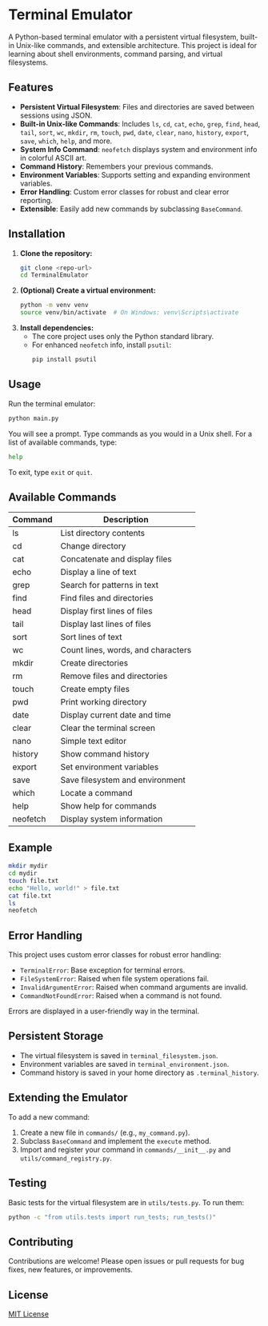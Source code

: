 # Terminal Emulator

A Python-based terminal emulator with a persistent virtual filesystem, built-in Unix-like commands, and extensible architecture. This project is ideal for learning about shell environments, command parsing, and virtual filesystems.

## Features

- **Persistent Virtual Filesystem**: Files and directories are saved between sessions using JSON.
- **Built-in Unix-like Commands**: Includes `ls`, `cd`, `cat`, `echo`, `grep`, `find`, `head`, `tail`, `sort`, `wc`, `mkdir`, `rm`, `touch`, `pwd`, `date`, `clear`, `nano`, `history`, `export`, `save`, `which`, `help`, and more.
- **System Info Command**: `neofetch` displays system and environment info in colorful ASCII art.
- **Command History**: Remembers your previous commands.
- **Environment Variables**: Supports setting and expanding environment variables.
- **Error Handling**: Custom error classes for robust and clear error reporting.
- **Extensible**: Easily add new commands by subclassing `BaseCommand`.

## Installation

1. **Clone the repository:**
   ```sh
   git clone <repo-url>
   cd TerminalEmulator
   ```
2. **(Optional) Create a virtual environment:**
   ```sh
   python -m venv venv
   source venv/bin/activate  # On Windows: venv\Scripts\activate
   ```
3. **Install dependencies:**
   - The core project uses only the Python standard library.
   - For enhanced `neofetch` info, install `psutil`:
     ```sh
     pip install psutil
     ```

## Usage

Run the terminal emulator:
```sh
python main.py
```

You will see a prompt. Type commands as you would in a Unix shell. For a list of available commands, type:
```sh
help
```

To exit, type `exit` or `quit`.

## Available Commands

| Command    | Description                        |
|------------|------------------------------------|
| ls         | List directory contents            |
| cd         | Change directory                   |
| cat        | Concatenate and display files      |
| echo       | Display a line of text            |
| grep       | Search for patterns in text        |
| find       | Find files and directories         |
| head       | Display first lines of files       |
| tail       | Display last lines of files        |
| sort       | Sort lines of text                 |
| wc         | Count lines, words, and characters |
| mkdir      | Create directories                 |
| rm         | Remove files and directories       |
| touch      | Create empty files                 |
| pwd        | Print working directory            |
| date       | Display current date and time      |
| clear      | Clear the terminal screen          |
| nano       | Simple text editor                 |
| history    | Show command history               |
| export     | Set environment variables          |
| save       | Save filesystem and environment    |
| which      | Locate a command                  |
| help       | Show help for commands             |
| neofetch   | Display system information         |

## Example

```sh
mkdir mydir
cd mydir
touch file.txt
echo "Hello, world!" > file.txt
cat file.txt
ls
neofetch
```

## Error Handling

This project uses custom error classes for robust error handling:

- `TerminalError`: Base exception for terminal errors.
- `FileSystemError`: Raised when file system operations fail.
- `InvalidArgumentError`: Raised when command arguments are invalid.
- `CommandNotFoundError`: Raised when a command is not found.

Errors are displayed in a user-friendly way in the terminal.

## Persistent Storage

- The virtual filesystem is saved in `terminal_filesystem.json`.
- Environment variables are saved in `terminal_environment.json`.
- Command history is saved in your home directory as `.terminal_history`.

## Extending the Emulator

To add a new command:
1. Create a new file in `commands/` (e.g., `my_command.py`).
2. Subclass `BaseCommand` and implement the `execute` method.
3. Import and register your command in `commands/__init__.py` and `utils/command_registry.py`.

## Testing

Basic tests for the virtual filesystem are in `utils/tests.py`. To run them:
```sh
python -c "from utils.tests import run_tests; run_tests()"
```

## Contributing

Contributions are welcome! Please open issues or pull requests for bug fixes, new features, or improvements.

## License

[MIT License](LICENSE) 
